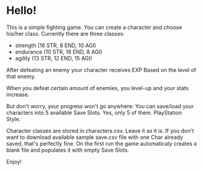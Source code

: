 # Hello!

This is a simple fighting game.
You can create a character and choose his/her class.
Currently there are three classes:
- strength (16 STR, 8 END, 10 AGI)
- endurance (10 STR, 18 END, 8 AGI)
- agility (13 STR, 12 END, 15 AGI)

After defeating an enemy your character receives EXP
Based on the level of that enemy.

When you defeat certain amount of enemies,
you level-up and your stats increase.

But don't worry, your progress won't go anywhere:
You can save/load your characters into 5 available Save Slots.
Yes, only 5 of them. PlayStation Style.

Character classes are stored in characters.csv. Leave it as it is.
If you don't want to download available sample save.csv file with
one Char already saved, that's perfectly fine. On the first run
the game automaticaly creates a blank file and populates it with
empty Save Slots.

Enjoy!
